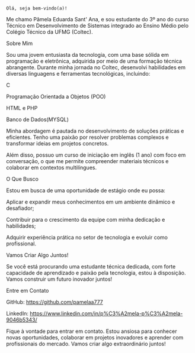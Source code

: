                                                                                              Olá, seja bem-vindo(a)!

Me chamo Pâmela Eduarda Sant' Ana, e sou estudante do 3º ano do curso Técnico em Desenvolvimento de Sistemas integrado ao Ensino Médio pelo Colégio Técnico da UFMG (Coltec).

Sobre Mim

Sou uma jovem entusiasta da tecnologia, com uma base sólida em programação e eletrônica, adquirida por meio de uma formação técnica abrangente. Durante minha jornada no Coltec, desenvolvi habilidades em diversas linguagens e ferramentas tecnológicas, incluindo:

C

Programação Orientada a Objetos (POO)

HTML e PHP

Banco de Dados(MYSQL)

Minha abordagem é pautada no desenvolvimento de soluções práticas e eficientes. Tenho uma paixão por resolver problemas complexos e transformar ideias em projetos concretos.

Além disso, possuo um curso de iniciação em inglês (1 ano) com foco em conversação, o que me permite compreender materiais técnicos e colaborar em contextos multilíngues.

O Que Busco

Estou em busca de uma oportunidade de estágio onde eu possa:

Aplicar e expandir meus conhecimentos em um ambiente dinâmico e desafiador;

Contribuir para o crescimento da equipe com minha dedicação e habilidades;

Adquirir experiência prática no setor de tecnologia e evoluir como profissional.

Vamos Criar Algo Juntos!

Se você está procurando uma estudante técnica dedicada, com forte capacidade de aprendizado e paixão pela tecnologia, estou à disposição. Vamos construir um futuro inovador juntos!

Entre em Contato

GitHub: https://github.com/pamelaa777

LinkedIn: https://www.linkedin.com/in/p%C3%A2mela-p%C3%A2mela-9046b5343/

Fique à vontade para entrar em contato. Estou ansiosa para conhecer novas oportunidades, colaborar em projetos inovadores e aprender com profissionais do mercado. Vamos criar algo extraordinário juntos!

